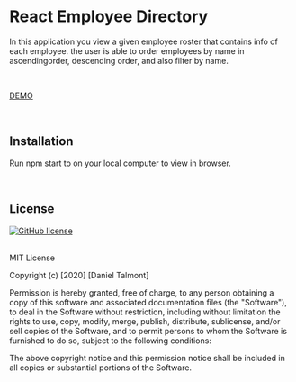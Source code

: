 
# React Employee Directory
In this application you view a given employee roster that contains info of each employee. the user is able to order employees by name in ascendingorder, descending order, and also filter by name. 

<br>

[DEMO](https://danny-react-employee-directory.herokuapp.com/)<br>

<br>


## Installation
Run npm start to on your local computer to view in browser.


<br>

## License

[![GitHub license](https://img.shields.io/github/license/Naereen/StrapDown.js.svg)](https://github.com/dantalmont)

<br>
MIT License

Copyright (c) [2020] [Daniel Talmont]

Permission is hereby granted, free of charge, to any person obtaining a copy
of this software and associated documentation files (the "Software"), to deal
in the Software without restriction, including without limitation the rights
to use, copy, modify, merge, publish, distribute, sublicense, and/or sell
copies of the Software, and to permit persons to whom the Software is
furnished to do so, subject to the following conditions:

The above copyright notice and this permission notice shall be included in all
copies or substantial portions of the Software.
